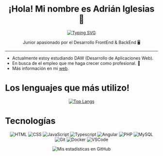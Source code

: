 <div align="center">

# ¡Hola! Mi nombre es Adrián Iglesias 👋
 
</div>

<div align="center">

[![Typing SVG](https://readme-typing-svg.herokuapp.com?font=Fira+Code&weight=700&size=32&pause=1000&center=true&vCenter=true&random=false&width=435&height=50&lines=Front-End+Developer)](https://git.io/typing-svg)
 
</div>

<div align="center">
Junior apasionado por el Desarrollo FrontEnd & BackEnd 🖥️
<hr>
</div>

- Actualmente estoy estudiando DAW (Desarrollo de Aplicaciones Web).
- En busca de el empleo que me haga crecer como profesional. 👥
- Más información en mi [web](https://igledev.netlify.app/).

# Los lenguajes que más utilizo!

<div align="center">

[![Top Langs](https://github-readme-stats.vercel.app/api/top-langs/?username=IgleDev&custom_title=Lenguajes%20más%20usados&layout=compact&bg_color=22272E&text_color=ffffff&hide_border=true&title_color=FDBCB4)](https://github.com/FlorPManzano/github-readme-stats)

</div>

# Tecnologías

<div align="center">

  ![HTML](https://img.shields.io/badge/HTML5-E34F26?style=for-the-badge&logo=html5&logoColor=white)
  ![CSS](https://img.shields.io/badge/CSS3-1572B6?style=for-the-badge&logo=css3&logoColor=white)
  ![JavaScript](https://img.shields.io/badge/JavaScript-F7DF1E.svg?style=for-the-badge&logo=JavaScript&logoColor=22272E)
  ![Typescript](https://img.shields.io/badge/TypeScript-007ACC?style=for-the-badge&logo=typescript&logoColor=white)
  ![Angular](https://img.shields.io/badge/Angular-DD0031?style=for-the-badge&logo=angular&logoColor=white)
  ![PHP](https://img.shields.io/badge/PHP-777BB4?style=for-the-badge&logo=php&logoColor=white)
  ![MySQL](https://img.shields.io/badge/MySQL-005C84?style=for-the-badge&logo=mysql&logoColor=white)
  ![Git](https://img.shields.io/badge/GIT-E44C30?style=for-the-badge&logo=git&logoColor=white)
  ![Docker](https://img.shields.io/badge/Docker-2CA5E0?style=for-the-badge&logo=docker&logoColor=white)
  ![VSCode](https://img.shields.io/badge/Visual%20Studio%20Code-007ACC.svg?style=for-the-badge&logo=Visual-Studio-Code&logoColor=white)

</div>

<div align="center">
  
  ![Mis estadísticas en GitHub](https://github-readme-stats.vercel.app/api?username=IgleDev&count_private=true&include_all_commits&custom_title=Mis%20Estadísticas%20en%20GitHub&show_icons=true&bg_color=22272E&text_color=ffffff&hide_border=true&title_color=FDBCB4&icon_color=EB636B)
  
</div>
